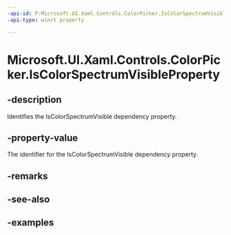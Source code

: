 ```yaml
---
-api-id: P:Microsoft.UI.Xaml.Controls.ColorPicker.IsColorSpectrumVisibleProperty
-api-type: winrt property

---
```

<!-- Property syntax.
public DependencyProperty IsColorSpectrumVisibleProperty { get; }
-->

# Microsoft.UI.Xaml.Controls.ColorPicker.IsColorSpectrumVisibleProperty


## -description

Identifies the IsColorSpectrumVisible dependency property.


## -property-value

The identifier for the IsColorSpectrumVisible dependency property.


## -remarks


## -see-also


## -examples


